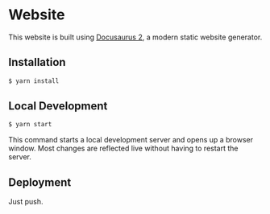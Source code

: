 # Website

This website is built using [Docusaurus 2](https://docusaurus.io/), a modern static website generator.

## Installation

```bash
$ yarn install
```

## Local Development

```bash
$ yarn start
```

This command starts a local development server and opens up a browser window. Most changes are reflected live without having to restart the server.

## Deployment

Just push.

